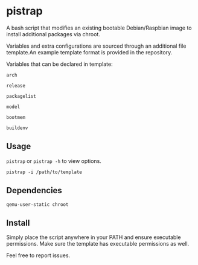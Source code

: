 # pistrap


A bash script that modifies an existing bootable Debian/Raspbian image to install additional packages via chroot.


Variables and extra configurations are sourced through an additional file template.An example template format is provided in the repository.


Variables that can be declared in template:

`arch`

`release`

`packagelist`

`model`

`bootmem`

`buildenv`




## Usage
`pistrap` or `pistrap -h` to view options.

`pistrap -i /path/to/template`

## Dependencies
`qemu-user-static chroot`

## Install

Simply place the script anywhere in your PATH and ensure executable permissions. Make sure the template has executable permissions as well.



Feel free to report issues.    
